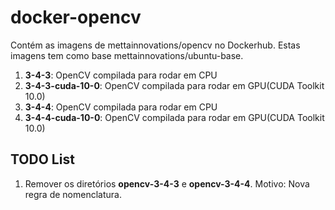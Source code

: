 # docker-opencv

Contém as imagens de mettainnovations/opencv no Dockerhub. Estas imagens tem como base mettainnovations/ubuntu-base.

1. **3-4-3**: OpenCV compilada para rodar em CPU
2. **3-4-3-cuda-10-0**: OpenCV compilada para rodar em GPU(CUDA Toolkit 10.0)
3. **3-4-4**: OpenCV compilada para rodar em CPU
4. **3-4-4-cuda-10-0**: OpenCV compilada para rodar em GPU(CUDA Toolkit 10.0)

## TODO List

1. Remover os diretórios **opencv-3-4-3** e **opencv-3-4-4**. Motivo: Nova regra de nomenclatura.
